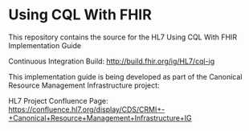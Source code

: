 # Using CQL With FHIR

This repository contains the source for the HL7 Using CQL With FHIR Implementation Guide


Continuous Integration Build: http://build.fhir.org/ig/HL7/cql-ig 

This implementation guide is being developed as part of the Canonical Resource Management Infrastructure project:

HL7 Project Confluence Page: https://confluence.hl7.org/display/CDS/CRMI+-+Canonical+Resource+Management+Infrastructure+IG

